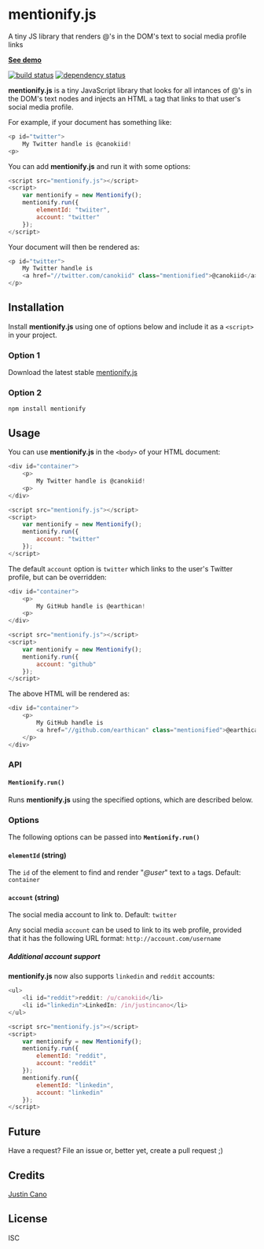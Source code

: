# mentionify.js

A tiny JS library that renders @'s in the DOM's text to social media profile links

**[See demo](http://www.jcano.me/mentionify.js/)**

[![build status](https://secure.travis-ci.org/earthican/mentionify.svg)](http://travis-ci.org/earthican/mentionify.js)
[![dependency status](https://david-dm.org/earthican/mentionify.svg)](https://david-dm.org/earthican/mentionify.js)

**mentionify.js** is a tiny JavaScript library that looks for all intances of @'s in the DOM's text nodes and injects an HTML `a` tag that links to that user's social media profile.

For example, if your document has something like:

```javascript
<p id="twitter">
    My Twitter handle is @canokiid!
<p>
```

You can add **mentionify.js** and run it with some options:

```javascript
<script src="mentionify.js"></script>
<script>
    var mentionify = new Mentionify();
    mentionify.run({
        elementId: "twiiter",
        account: "twitter"
    });
</script>
```

Your document will then be rendered as:

```javascript
<p id="twitter">
    My Twitter handle is
    <a href="//twitter.com/canokiid" class="mentionified">@canokiid</a>!
</p>
```

## Installation

Install **mentionify.js** using one of options below and include it as a `<script>` in your project.

### Option 1

Download the latest stable [mentionify.js](https://github.com/earthican/mentionify/blob/v0.0.7/dist/mentionify.js)

### Option 2

`npm install mentionify`

## Usage

You can use **mentionify.js** in the `<body>` of your HTML document:

```javascript
<div id="container">
    <p>
        My Twitter handle is @canokiid!
    <p>
</div>

<script src="mentionify.js"></script>
<script>
    var mentionify = new Mentionify();
    mentionify.run({
        account: "twitter"
    });
</script>
```

The default `account` option is `twitter` which links to the user's Twitter profile, but can be overridden:

```javascript
<div id="container">
    <p>
        My GitHub handle is @earthican!
    <p>
</div>

<script src="mentionify.js"></script>
<script>
    var mentionify = new Mentionify();
    mentionify.run({
        account: "github"
    });
</script>
```

The above HTML will be rendered as:

```javascript
<div id="container">
    <p>
        My GitHub handle is
        <a href="//github.com/earthican" class="mentionified">@earthican</a>!
    </p>
</div>
```

### API

#### **`Mentionify.run()`**

Runs **mentionify.js** using the specified options, which are described below.

### Options

The following options can be passed into **`Mentionify.run()`**

#### **`elementId` (string)**

The `id` of the element to find and render "_@user_" text to `a` tags. Default: `container`

#### **`account` (string)**

The social media account to link to. Default: `twitter`

Any social media `account` can be used to link to its web profile, provided that it has the following URL format: `http://account.com/username`

##### Additional account support

**mentionify.js** now also supports `linkedin` and `reddit` accounts:

```javascript
<ul>
    <li id="reddit">reddit: /u/canokiid</li>
    <li id="linkedin">LinkedIn: /in/justincano</li>
</ul>

<script src="mentionify.js"></script>
<script>
    var mentionify = new Mentionify();
    mentionify.run({
        elementId: "reddit",
        account: "reddit"
    });
    mentionify.run({
        elementId: "linkedin",
        account: "linkedin"
    });
</script>
```

## Future

Have a request? File an issue or, better yet, create a pull request ;)

## Credits
[Justin Cano](https://github.com/earthican/)

## License

ISC
